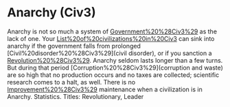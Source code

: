 # Anarchy (Civ3)

Anarchy is not so much a system of [Government%20%28Civ3%29](government) as the lack of one. Your [List%20of%20civilizations%20in%20Civ3](civilization) can sink into anarchy if the government falls from prolonged [Civil%20disorder%20%28Civ3%29](civil disorder), or if you sanction a [Revolution%20%28Civ3%29](revolution). Anarchy seldom lasts longer than a few turns. But during that period [Corruption%20%28Civ3%29](corruption and waste) are so high that no production occurs and no taxes are collected; scientific research comes to a halt, as well. There is no [Improvement%20%28Civ3%29](improvement) maintenance when a civilization is in Anarchy.
Statistics.
Titles: Revolutionary, Leader